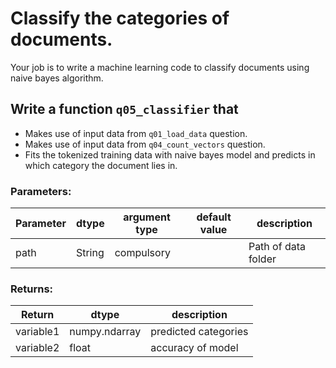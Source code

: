 # Classify the categories of documents.

Your job is to write a machine learning code to classify documents using 
naive bayes algorithm.

## Write a function `q05_classifier` that 
- Makes use of input data from `q01_load_data` question.
- Makes use of input data from `q04_count_vectors` question.
- Fits the tokenized training data with naive bayes model and predicts in which category the
document lies in.



### Parameters:

| Parameter | dtype | argument type | default value | description |
| --- | --- | --- | --- | --- | 
| path | String | compulsory |  | Path of data folder |




### Returns:

| Return | dtype | description |
| --- | --- | --- | 
| variable1 | numpy.ndarray | predicted categories |
| variable2 | float | accuracy of model |

